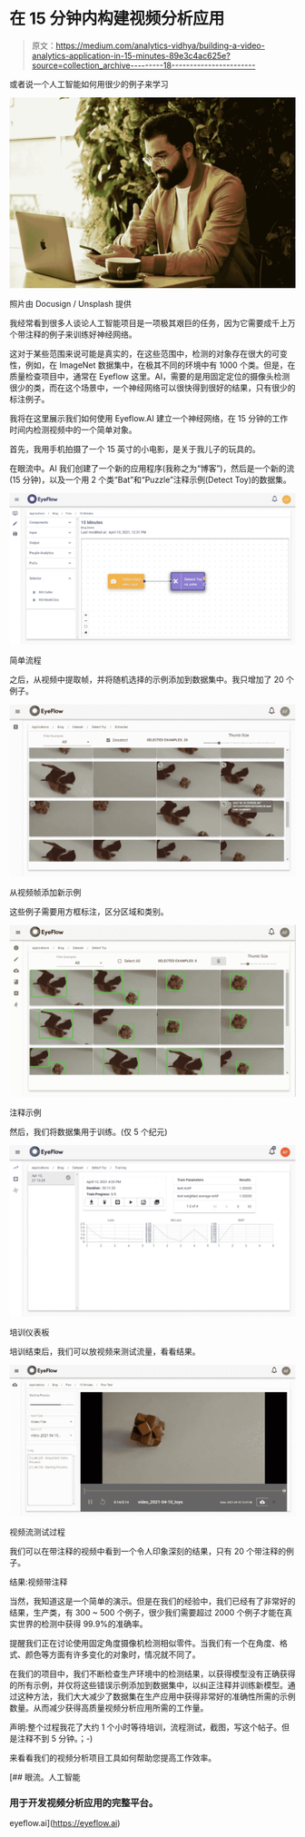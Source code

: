 # 在 15 分钟内构建视频分析应用

> 原文：<https://medium.com/analytics-vidhya/building-a-video-analytics-application-in-15-minutes-89e3c4ac625e?source=collection_archive---------18----------------------->

或者说一个人工智能如何用很少的例子来学习

![](img/9621e731883b930bcf806de01d30d049.png)

照片由 Docusign / Unsplash 提供

我经常看到很多人谈论人工智能项目是一项极其艰巨的任务，因为它需要成千上万个带注释的例子来训练好神经网络。

这对于某些范围来说可能是真实的，在这些范围中，检测的对象存在很大的可变性，例如，在 ImageNet 数据集中，在极其不同的环境中有 1000 个类。但是，在质量检查项目中，通常在 Eyeflow 这里。AI，需要的是用固定定位的摄像头检测很少的类，而在这个场景中，一个神经网络可以很快得到很好的结果，只有很少的标注例子。

我将在这里展示我们如何使用 Eyeflow.AI 建立一个神经网络，在 15 分钟的工作时间内检测视频中的一个简单对象。

首先，我用手机拍摄了一个 15 英寸的小电影，是关于我儿子的玩具的。

在眼流中。AI 我们创建了一个新的应用程序(我称之为“博客”)，然后是一个新的流(15 分钟)，以及一个用 2 个类“Bat”和“Puzzle”注释示例(Detect Toy)的数据集。

![](img/e62bc9e4c26748ccf799240562481ae9.png)

简单流程

之后，从视频中提取帧，并将随机选择的示例添加到数据集中。我只增加了 20 个例子。

![](img/f1baecfa27dd4f6244a4a537fc470e93.png)

从视频帧添加新示例

这些例子需要用方框标注，区分区域和类别。

![](img/f140ce323b120c65a8cb20d32992104d.png)

注释示例

然后，我们将数据集用于训练。(仅 5 个纪元)

![](img/037b4ad28aaddf253402a0e83aa1a92a.png)

培训仪表板

培训结束后，我们可以放视频来测试流量，看看结果。

![](img/6fa66010832f9bc4154b2fc406b16454.png)

视频流测试过程

我们可以在带注释的视频中看到一个令人印象深刻的结果，只有 20 个带注释的例子。

结果:视频带注释

当然，我知道这是一个简单的演示。但是在我们的经验中，我们已经有了非常好的结果，生产类，有 300 ~ 500 个例子，很少我们需要超过 2000 个例子才能在真实世界的检测中获得 99.9%的准确率。

提醒我们正在讨论使用固定角度摄像机检测相似零件。当我们有一个在角度、格式、颜色等方面有许多变化的对象时，情况就不同了。

在我们的项目中，我们不断检查生产环境中的检测结果，以获得模型没有正确获得的所有示例，并仅将这些错误示例添加到数据集中，以纠正注释并训练新模型。通过这种方法，我们大大减少了数据集在生产应用中获得非常好的准确性所需的示例数量。从而减少获得高质量视频分析应用所需的工作量。

声明:整个过程我花了大约 1 个小时等待培训，流程测试，截图，写这个帖子。但是注释不到 5 分钟。；-)

来看看我们的视频分析项目工具如何帮助您提高工作效率。

 [## 眼流。人工智能

### 用于开发视频分析应用的完整平台。

eyeflow.ai](https://eyeflow.ai)